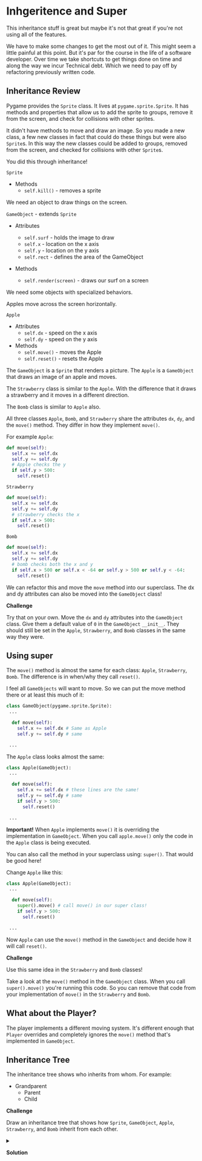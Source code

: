 # Inhgeritence and Super

This inheritance stuff is great but maybe it's not that great if you're not using all of the features. 

We have to make some changes to get the most out of it. This might seem a little painful at this point. But it's par for the course in the life of a software developer. Over time we take shortcuts to get things done on time and along the way we incur Technical debt. Which we need to pay off by refactoring previously written code. 

## Inheritance Review

Pygame provides the `Sprite` class. It lives at `pygame.sprite.Sprite`. It has methods and properties that allow us to add the sprite to groups, remove it from the screen, and check for collisions with other sprites. 

It didn't have methods to move and draw an image. So you made a new class, a few new classes in fact that could do these things but were also `Sprite`s. In this way the new classes could be added to groups, removed from the screen, and checked for collisions with other `Sprite`s. 

You did this through inheritance!

`Sprite`
- Methods
  - `self.kill()` - removes a sprite

We need an object to draw things on the screen. 

`GameObject` - extends `Sprite`
- Attributes
  - `self.surf` - holds the image to draw
  - `self.x` - location on the x axis
  - `self.y` - location on the y axis
  - `self.rect` - defines the area of the GameObject

- Methods
  - `self.render(screen)` - draws our surf on a screen

 We need some objects with specialized behaviors. 

 Apples move across the screen horizontally. 

`Apple`
- Attributes
  - `self.dx` - speed on the x axis
  - `self.dy` - speed on the y axis
- Methods
  - `self.move()` - moves the Apple
  - `self.reset()` - resets the Apple

The `GameObject` is a `Sprite` that renders a picture. The `Apple` is a `GameObject` that draws an image of an apple and moves.

The `Strawberry` class is similar to the `Apple`. With the difference that it draws a strawberry and it moves in a different direction. 

The `Bomb` class is similar to `Apple` also. 

All three classes `Apple`, `Bomb`, and `Strawberry` share the attributes `dx`, `dy`, and the `move()` method. They differ in how they implement `move()`. 

For example `Apple`:

```python
def move(self):
  self.x += self.dx
  self.y += self.dy
  # Apple checks the y
  if self.y > 500: 
    self.reset()
```

`Strawberry`

```python
def move(self):
  self.x += self.dx
  self.y += self.dy
  # strawberry checks the x
  if self.x > 500: 
    self.reset()
```

`Bomb`

```python
def move(self):
  self.x += self.dx
  self.y += self.dy
  # bomb checks both the x and y
  if self.x > 500 or self.x < -64 or self.y > 500 or self.y < -64:
    self.reset()
```

We can refactor this and move the `move` method into our superclass. The dx and dy attributes can also be moved into the `GameObject` class! 

**Challenge**

Try that on your own. Move the `dx` and `dy` attributes into the `GameObject` class. Give them a default value of `0` in the `GameObject` `__init__`. They should still be set in the `Apple`, `Strawberry`, and `Bomb` classes in the same way they were. 

## Using super

The `move()` method is almost the same for each class: `Apple`, `Strawberry`, `Bomb`. The difference is in when/why they call `reset()`.

I feel all `GameObjects` will want to move. So we can put the move method there or at least this much of it: 

```python
class GameObject(pygame.sprite.Sprite):
 ...

  def move(self):
    self.x += self.dx # Same as Apple
    self.y += self.dy # same

 ...
```

The `Apple` class looks almost the same:

```python
class Apple(GameObject):
 ...

  def move(self):
    self.x += self.dx # these lines are the same!
    self.y += self.dy # same
    if self.y > 500:
      self.reset()

 ...
```

**Important!** When `Apple` implements `move()` it is overriding the implementation in `GameObject`. When you call `apple.move()` only the code in the `Apple` class is being executed. 

You can also call the method in your superclass using: `super()`. That would be good here! 

Change `Apple` like this: 

```python
class Apple(GameObject):
 ...

  def move(self):
    super().move() # call move() in our super class!
    if self.y > 500:
      self.reset()

 ...
```

Now `Apple` can use the `move()` method in the `GameObject` and decide how it will call `reset()`.

**Challenge**

Use this same idea in the `Strawberry` and `Bomb` classes!

Take a look at the `move()` method in the `GameObject` class. When you call `super().move()` you're running this code. So you can remove that code from your implementation of `move()` in the `Strawberry` and `Bomb`. 

## What about the Player? 

The player implements a different moving system. It's different enough that `Player` overrides and completely ignores the `move()` method that's implemented in `GameObject`. 

## Inheritance Tree

The inheritance tree shows who inherits from whom. For example: 

- Grandparent
  - Parent
  - Child

**Challenge**

Draw an inheritance tree that shows how `Sprite`, `GameObject`, `Apple`, `Strawberry`, and `Bomb` inherit from each other. 

<details>
<summary>

**Solution**

</summary>

- `Sprite`
  - `GameObject`
  - `Apple`
  - `Strawberry`
  - `Bomb`

</details>


